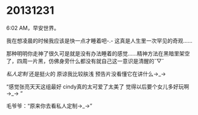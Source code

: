 # 20131231

6:02 AM，早安世界。

我在想凌晨的时候我应该是快一点才睡着吧-.- 这真是人生里一次罕见的奇观…...

那种明明你走神了很久可是就是没有办法睡着的感觉…...精神方法在黑暗里架空了，四周一片黑，仿佛身旁什么都没有就自己这一意识是清醒的ˇ▽ˇ

*私人定制* 还是挺火的 原谅我比较肤浅 预告片没看懂它在讲什么→_→

“感觉张亮天天这组最好 cindy真的太可爱了太美了 觉得以后要个女儿多好玩啊→_→ ”

毛爷爷：“原来你去看私人定制→_→”